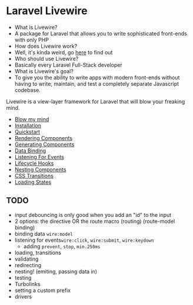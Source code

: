 # Laravel Livewire

* What is Livewire?
 * A package for Laravel that allows you to write sophisticated front-ends with only PHP
* How does Livewire work?
 * Well, it's kinda weird, go [here](#) to find out
* Who should use Livewire?
 * Basically every Laravel Full-Stack developer
* What is Livewire's goal?
 * To give you the ability to write apps with modern front-ends without having to write, maintain, and test a completely separate Javascript codebase.

Livewire is a view-layer framework for Laravel that will blow your freaking mind.

* [Blow my mind](docs/blow-my-mind.md)
* [Installation](docs/installation.md)
* [Quickstart](docs/quickstart.md)
* [Rendering Components](docs/rendering_components.md)
* [Generating Components](docs/generating_components.md)
* [Data Binding](docs/binding_data.md)
* [Listening For Events](docs/event_listeners.md)
* [Lifecycle Hooks](docs/lifecycle_hooks.md)
* [Nesting Components](docs/nesting.md)
* [CSS Transitions](docs/transitions.md)
* [Loading States](docs/loading.md)


## TODO
* input debouncing is only good when you add an "id" to the input
* 2 options: the directive OR the route macro (routing) (route-model binding)
* binding data `wire:model`
* listening for events`wire:click`, `wire:submit`, `wire:keydown`
	* adding `prevent`, `stop`, `min.250ms`
* loading, transitions
* validating
* redirecting
* nesting! (emiting, passing data in)
* testing
* Turbolinks
* setting a custom prefix
* drivers

